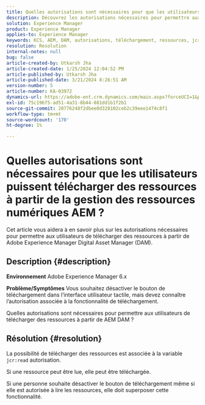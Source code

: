 ```yaml
---
title: Quelles autorisations sont nécessaires pour que les utilisateurs puissent télécharger des ressources à partir de la gestion des ressources numériques AEM ?
description: Découvrez les autorisations nécessaires pour permettre aux utilisateurs de télécharger des ressources à partir de la gestion des ressources numériques Adobe Experience Manager.
solution: Experience Manager
product: Experience Manager
applies-to: Experience Manager
keywords: KCS, AEM, DAM, autorisations, téléchargement, ressources, jcr:read, système de gestion des ressources numériques
resolution: Resolution
internal-notes: null
bug: false
article-created-by: Utkarsh Jha
article-created-date: 1/25/2024 12:04:52 PM
article-published-by: Utkarsh Jha
article-published-date: 3/21/2024 8:26:51 AM
version-number: 5
article-number: KA-03972
dynamics-url: https://adobe-ent.crm.dynamics.com/main.aspx?forceUCI=1&pagetype=entityrecord&etn=knowledgearticle&id=ecedb8ef-79bb-ee11-a569-6045bd0065b6
exl-id: 75c196f5-ad51-4a31-8b44-881dd1b1f2b1
source-git-commit: 20776248f2dbee0d328102ceb2c39eee1474c8f1
workflow-type: tm+mt
source-wordcount: '170'
ht-degree: 1%

---
```


# Quelles autorisations sont nécessaires pour que les utilisateurs puissent télécharger des ressources à partir de la gestion des ressources numériques AEM ?


Cet article vous aidera à en savoir plus sur les autorisations nécessaires pour permettre aux utilisateurs de télécharger des ressources à partir de Adobe Experience Manager Digital Asset Manager (DAM).

## Description {#description}


<b>Environnement</b>
Adobe Experience Manager 6.x

<b>Problème/Symptômes</b>
Vous souhaitez désactiver le bouton de téléchargement dans l’interface utilisateur tactile, mais devez connaître l’autorisation associée à la fonctionnalité de téléchargement.

Quelles autorisations sont nécessaires pour permettre aux utilisateurs de télécharger des ressources à partir de AEM DAM ?


## Résolution {#resolution}


La possibilité de télécharger des ressources est associée à la variable `jcr:read` autorisation.

Si une ressource peut être lue, elle peut être téléchargée.

Si une personne souhaite désactiver le bouton de téléchargement même si elle est autorisée à lire les ressources, elle doit superposer cette fonctionnalité.
